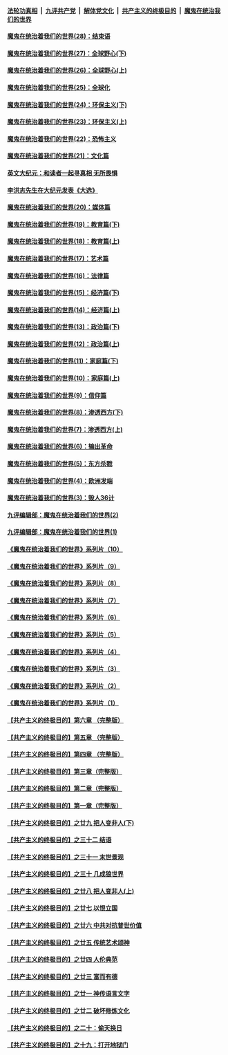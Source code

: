 

####  [法轮功真相](../../../../basic/blob/master/README.md?t=03151031) &nbsp;|&nbsp; [九评共产党](../../../../9ping.md/blob/master/README.md?t=03151031) &nbsp;|&nbsp; [解体党文化](../../../../jtdwh.md/blob/master/README.md?t=03151031)  &nbsp;|&nbsp; [共产主义的终极目的](../../../../gczydzjmd.md/blob/master/README.md?t=03151031) &nbsp;|&nbsp; [魔鬼在统治我们的世界](../../../../mgztzwmdsj.md/blob/master/README.md?t=03151031) 

#### [魔鬼在统治着我们的世界(28)：结束语](../pages/nsc422/n10936246.md?t=03151031) 

#### [魔鬼在统治着我们的世界(27)：全球野心(下)](../pages/nsc422/n10928319.md?t=03151031) 

#### [魔鬼在统治着我们的世界(26)：全球野心(上)](../pages/nsc422/n10900318.md?t=03151031) 

#### [魔鬼在统治着我们的世界(25)：全球化](../pages/nsc422/n10788205.md?t=03151031) 

#### [魔鬼在统治着我们的世界(24)：环保主义(下)](../pages/nsc422/n10695307.md?t=03151031) 

#### [魔鬼在统治着我们的世界(23)：环保主义(上)](../pages/nsc422/n10688613.md?t=03151031) 

#### [魔鬼在统治着我们的世界(22)：恐怖主义](../pages/nsc422/n10614727.md?t=03151031) 

#### [魔鬼在统治着我们的世界(21)：文化篇](../pages/nsc422/n10597706.md?t=03151031) 

#### [英文大纪元：和读者一起寻真相 无所畏惧](../pages/nsc422/n12542027.md?t=03151031) 

#### [李洪志先生在大纪元发表《大选》](../pages/nsc422/n12534746.md?t=03151031) 

#### [魔鬼在统治着我们的世界(20)：媒体篇](../pages/nsc422/n10586579.md?t=03151031) 

#### [魔鬼在统治着我们的世界(19)：教育篇(下)](../pages/nsc422/n10564808.md?t=03151031) 

#### [魔鬼在统治着我们的世界(18)：教育篇(上)](../pages/nsc422/n10526970.md?t=03151031) 

#### [魔鬼在统治着我们的世界(17)：艺术篇](../pages/nsc422/n10499093.md?t=03151031) 

#### [魔鬼在统治着我们的世界(16)：法律篇](../pages/nsc422/n10485969.md?t=03151031) 

#### [魔鬼在统治着我们的世界(15)：经济篇(下)](../pages/nsc422/n10469975.md?t=03151031) 

#### [魔鬼在统治着我们的世界(14)：经济篇(上)](../pages/nsc422/n10457370.md?t=03151031) 

#### [魔鬼在统治着我们的世界(13)：政治篇(下)](../pages/nsc422/n10448270.md?t=03151031) 

#### [魔鬼在统治着我们的世界(12)：政治篇(上)](../pages/nsc422/n10444576.md?t=03151031) 

#### [魔鬼在统治着我们的世界(11)：家庭篇(下)](../pages/nsc422/n10440961.md?t=03151031) 

#### [魔鬼在统治着我们的世界(10)：家庭篇(上)](../pages/nsc422/n10435448.md?t=03151031) 

#### [魔鬼在统治着我们的世界(9)：信仰篇](../pages/nsc422/n10432159.md?t=03151031) 

#### [魔鬼在统治着我们的世界(8)：渗透西方(下)](../pages/nsc422/n10429603.md?t=03151031) 

#### [魔鬼在统治着我们的世界(7)：渗透西方(上)](../pages/nsc422/n10426013.md?t=03151031) 

#### [魔鬼在统治着我们的世界(6)：输出革命](../pages/nsc422/n10421536.md?t=03151031) 

#### [魔鬼在统治着我们的世界(5)：东方杀戮](../pages/nsc422/n10417707.md?t=03151031) 

#### [魔鬼在统治着我们的世界(4)：欧洲发端](../pages/nsc422/n10414890.md?t=03151031) 

#### [魔鬼在统治着我们的世界(3)：毁人36计](../pages/nsc422/n10411583.md?t=03151031) 

#### [九评编辑部：魔鬼在统治着我们的世界(2)](../pages/nsc422/n10410036.md?t=03151031) 

#### [九评编辑部：魔鬼在统治着我们的世界(1)](../pages/nsc422/n10406825.md?t=03151031) 

#### [《魔鬼在统治着我们的世界》系列片（10）](../pages/nsc422/n12292670.md?t=03151031) 

#### [《魔鬼在统治着我们的世界》系列片（9）](../pages/nsc422/n12290859.md?t=03151031) 

#### [《魔鬼在统治着我们的世界》系列片（8）](../pages/nsc422/n12287445.md?t=03151031) 

#### [《魔鬼在统治着我们的世界》系列片（7）](../pages/nsc422/n12283425.md?t=03151031) 

#### [《魔鬼在统治着我们的世界》系列片（6）](../pages/nsc422/n12282314.md?t=03151031) 

#### [《魔鬼在统治着我们的世界》系列片（5）](../pages/nsc422/n12281419.md?t=03151031) 

#### [《魔鬼在统治着我们的世界》系列片（4）](../pages/nsc422/n12274024.md?t=03151031) 

#### [《魔鬼在统治着我们的世界》系列片（3）](../pages/nsc422/n12271322.md?t=03151031) 

#### [《魔鬼在统治着我们的世界》系列片（2）](../pages/nsc422/n12269049.md?t=03151031) 

#### [《魔鬼在统治着我们的世界》系列片（1）](../pages/nsc422/n12267575.md?t=03151031) 

#### [【共产主义的终极目的】第六章 （完整版）](../pages/nsc422/n11428913.md?t=03151031) 

#### [【共产主义的终极目的】第五章 （完整版）](../pages/nsc422/n11428912.md?t=03151031) 

#### [【共产主义的终极目的】第四章 （完整版）](../pages/nsc422/n11428907.md?t=03151031) 

#### [【共产主义的终极目的】第三章（完整版）](../pages/nsc422/n11428848.md?t=03151031) 

#### [【共产主义的终极目的】第二章（完整版）](../pages/nsc422/n11428831.md?t=03151031) 

#### [【共产主义的终极目的】第一章（完整版）](../pages/nsc422/n11417651.md?t=03151031) 

#### [【共产主义的终极目的】之廿九 把人变非人(下)](../pages/nsc422/n11344140.md?t=03151031) 

#### [【共产主义的终极目的】之三十二 结语](../pages/nsc422/n11360535.md?t=03151031) 

#### [【共产主义的终极目的】之三十一 末世景观](../pages/nsc422/n11351129.md?t=03151031) 

#### [【共产主义的终极目的】之三十 几成狼世界](../pages/nsc422/n11348280.md?t=03151031) 

#### [【共产主义的终极目的】之廿八 把人变非人(上)](../pages/nsc422/n11340492.md?t=03151031) 

#### [【共产主义的终极目的】之廿七 以恨立国](../pages/nsc422/n11336944.md?t=03151031) 

#### [【共产主义的终极目的】之廿六 中共对抗普世价值](../pages/nsc422/n11324785.md?t=03151031) 

#### [【共产主义的终极目的】之廿五 传统艺术颂神](../pages/nsc422/n11296396.md?t=03151031) 

#### [【共产主义的终极目的】之廿四 人伦典范](../pages/nsc422/n11296397.md?t=03151031) 

#### [【共产主义的终极目的】之廿三 富而有德](../pages/nsc422/n11283598.md?t=03151031) 

#### [【共产主义的终极目的】之廿一 神传语言文字](../pages/nsc422/n11263265.md?t=03151031) 

#### [【共产主义的终极目的】之廿二 破坏修炼文化](../pages/nsc422/n11245728.md?t=03151031) 

#### [【共产主义的终极目的】之二十：偷天换日](../pages/nsc422/n11238846.md?t=03151031) 

#### [【共产主义的终极目的】之十九：打开地狱门](../pages/nsc422/n11206376.md?t=03151031) 

